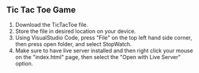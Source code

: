 ## Tic Tac Toe Game
1. Download the TicTacToe file.
2. Store the file in desired location on your device.
3. Using VisualStudio Code, press "File" on the top left hand side corner, then press open folder, and select StopWatch.
4. Make sure to have live server installed and then right click your mouse on the "index.html" page, then select the "Open with Live Server" option.
